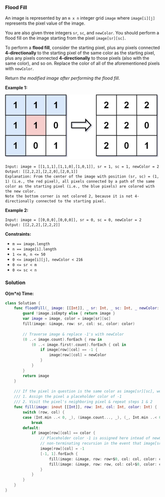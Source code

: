 
### Flood Fill

An image is represented by an `m x n` integer grid `image` where `image[i][j]` represents the pixel value of the image.

You are also given three integers `sr`, `sc`, and `newColor`. You should perform a flood fill on the image starting from the pixel `image[sr][sc]`.

To perform a __flood fill__, consider the starting pixel, plus any pixels connected __4-directionally__ to the starting pixel of the same color as the starting pixel, plus any pixels connected __4-directionally__ to those pixels (also with the same color), and so on. Replace the color of all of the aforementioned pixels with `newColor`.

Return _the modified image after performing the flood fill_.

__Example 1:__

![images/question_733.jpg](../images/question_733.jpg)

```
Input: image = [[1,1,1],[1,1,0],[1,0,1]], sr = 1, sc = 1, newColor = 2
Output: [[2,2,2],[2,2,0],[2,0,1]]
Explanation: From the center of the image with position (sr, sc) = (1, 1) (i.e., the red pixel), all pixels connected by a path of the same color as the starting pixel (i.e., the blue pixels) are colored with the new color.
Note the bottom corner is not colored 2, because it is not 4-directionally connected to the starting pixel.
```

__Example 2:__
```
Input: image = [[0,0,0],[0,0,0]], sr = 0, sc = 0, newColor = 2
Output: [[2,2,2],[2,2,2]]
```

__Constraints:__
* `m == image.length`
* `n == image[i].length`
* `1 <= m, n <= 50`
* `0 <= image[i][j], newColor < 216`
* `0 <= sr < m`
* `0 <= sc < n`

### Solution
__O(m*n) Time:__
```Swift
class Solution {
    func floodFill(_ image: [[Int]], _ sr: Int, _ sc: Int, _ newColor: Int) -> [[Int]] {
        guard !image.isEmpty else { return image }
        var image = image, color = image[sr][sc]
        fill(image: &image, row: sr, col: sc, color: color)

        // Traverse image & replace -1's with newColor
        (0 ..< image.count).forEach { row in
            (0 ..< image.first!.count).forEach { col in
                if image[row][col] == -1 {
                    image[row][col] = newColor
                }
            }
        }
        return image
    }
    
    /// If the pixel in question is the same color as image[sr][sc], we
    /// 1. Assign the pixel a placeholder color of -1
    /// 2. Visit the pixel's neighboring pixel & repeat steps 1 & 2
    func fill(image: inout [[Int]], row: Int, col: Int, color: Int) {
        switch (row, col) {
        case (Int.min ..< 0, _), (image.count..., _), (_, Int.min ..< 0), (_, image.first!.count...):
            break
        default:
            if image[row][col] == color {
                // Placeholder color -1 is assigned here intead of newColor to prevent
                // non-terminating recursion in the event that image[sr][sc] is equal to newColor.
                image[row][col] = -1
                [-1, 1].forEach {
                    fill(image: &image, row: row+$0, col: col, color: color)
                    fill(image: &image, row: row, col: col+$0, color: color)
                }
            }
        }
    }
}
```
